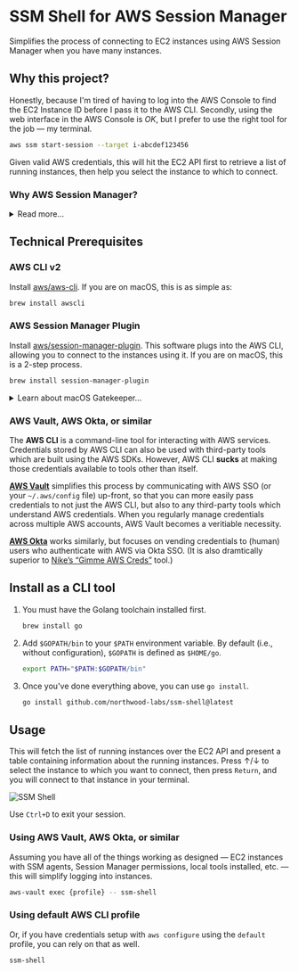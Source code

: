 # SSM Shell for AWS Session Manager

Simplifies the process of connecting to EC2 instances using AWS Session Manager when you have many instances.

## Why this project?

Honestly, because I'm tired of having to log into the AWS Console to find the EC2 Instance ID before I pass it to the AWS CLI. Secondly, using the web interface in the AWS Console is _OK_, but I prefer to use the right tool for the job — my terminal.

```bash
aws ssm start-session --target i-abcdef123456
```

Given valid AWS credentials, this will hit the EC2 API first to retrieve a list of running instances, then help you select the instance to which to connect.

### Why AWS Session Manager?

<details>
<summary>Read more…</summary><br>

SSH is old-school, error-prone, and easy to get wrong.

With the ever-shifting cybersecurity landscape, older ciphers and protocols being cracked over time, and the likelihood of losing SSH keys (or someone stealing them), there are newer, better ways of connecting to EC2 instances in the cloud. AWS Session Manager uses the _AWS Systems Manager_ (SSM) agent to allow you to connect to EC2 instances using the AWS CLI instead of SSH. I'm not going to dive into that here, but here are some links if you don't know what this is:

* [Setting up Session Manager](https://docs.aws.amazon.com/systems-manager/latest/userguide/session-manager-getting-started.html)
* [Complete Session Manager prerequisites](https://docs.aws.amazon.com/systems-manager/latest/userguide/session-manager-prerequisites.html)
* [Setting up AWS Systems Manager](https://docs.aws.amazon.com/systems-manager/latest/userguide/systems-manager-prereqs.html)

If you work for a corporation with lots and lots of AWS accounts, your IT/DevOps/Cloud people are probably taking a look at this if they haven't started using it already.

</details>

## Technical Prerequisites

### AWS CLI v2

Install [aws/aws-cli](https://github.com/aws/aws-cli). If you are on macOS, this is as simple as:

```bash
brew install awscli
```

### AWS Session Manager Plugin

Install [aws/session-manager-plugin](https://github.com/aws/session-manager-plugin). This software plugs into the AWS CLI, allowing you to connect to the instances using it. If you are on macOS, this is a 2-step process.

```bash
brew install session-manager-plugin
```

<details>
<summary>Learn about macOS Gatekeeper…</summary><br>

Next, you need to understand that macOS has an agent called [Gatekeeper](https://support.apple.com/en-us/HT202491) which prevents malware by requiring applications to be [notarized](https://developer.apple.com/news/?id=10032019a). The version of the package vended by Homebrew is not notarized. The version downloaded directly from AWS’s website **is**.

(Why hasn't AWS taken distribution in standard OS package managers into their own hands?)

If you prefer to use Homebrew instead of downloading from the AWS website (like me), you will need to adjust the quarantine settings on the plugin.

```bash
sudo xattr -r -d com.apple.quarantine /usr/local/bin/session-manager-plugin
```

</details>

### AWS Vault, AWS Okta, or similar

The **AWS CLI** is a command-line tool for interacting with AWS services. Credentials stored by AWS CLI can also be used with third-party tools which are built using the AWS SDKs. However, AWS CLI **sucks** at making those credentials available to tools other than itself.

[**AWS Vault**](https://github.com/99designs/aws-vault) simplifies this process by communicating with AWS SSO (or your `~/.aws/config` file) up-front, so that you can more easily pass credentials to not just the AWS CLI, but also to any third-party tools which understand AWS credentials. When you regularly manage credentials across multiple AWS accounts, AWS Vault becomes a veritiable necessity.

[**AWS Okta**](https://github.com/fiveai/aws-okta) works similarly, but focuses on vending credentials to (human) users who authenticate with AWS via Okta SSO. (It is also dramtically superior to [Nike’s “Gimme AWS Creds”](https://github.com/Nike-Inc/gimme-aws-creds) tool.)

## Install as a CLI tool

1. You must have the Golang toolchain installed first.

    ```bash
    brew install go
    ```

1. Add `$GOPATH/bin` to your `$PATH` environment variable. By default (i.e., without configuration), `$GOPATH` is defined as `$HOME/go`.

    ```bash
    export PATH="$PATH:$GOPATH/bin"
    ```

1. Once you've done everything above, you can use `go install`.

    ```bash
    go install github.com/northwood-labs/ssm-shell@latest
    ```

## Usage

This will fetch the list of running instances over the EC2 API and present a table containing information about the running instances. Press ↑/↓ to select the instance to which you want to connect, then press `Return`, and you will connect to that instance in your terminal.

<div><img src="ssm-shell@2x.png" alt="SSM Shell"></div>

Use `Ctrl+D` to exit your session.

### Using AWS Vault, AWS Okta, or similar

Assuming you have all of the things working as designed — EC2 instances with SSM agents, Session Manager permissions, local tools installed, etc. — this will simplify logging into instances.

```bash
aws-vault exec {profile} -- ssm-shell
```

### Using default AWS CLI profile

Or, if you have credentials setup with `aws configure` using the `default` profile, you can rely on that as well.

```bash
ssm-shell
```
